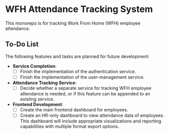 # WFH Attendance Tracking System

This monorepo is for tracking Work From Home (WFH) employee attendance.

## To-Do List

The following features and tasks are planned for future development:

*   **Service Completion**:
    - [ ]   Finish the implementation of the authentication service.
    - [ ]   Finish the implementation of the user-management service.

*   **Attendance Tracking Service**:
    - [ ]   Decide whether a separate service for tracking WFH employee attendance is needed, or if this feature can be appended to an existing service.

*   **Frontend Development**:
    - [ ]   Create the main frontend dashboard for employees.
    - [ ]   Create an HR-only dashboard to view attendance data of employees. This dashboard will include appropriate visualizations and reporting capabilities with multiple format export options.
